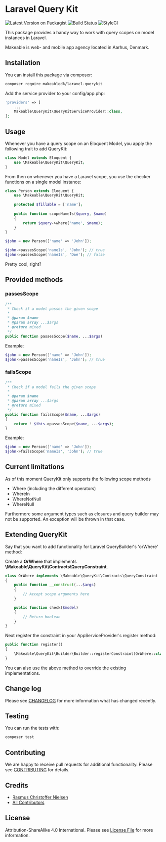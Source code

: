 

# Laravel Query Kit

[![Latest Version on Packagist](https://img.shields.io/packagist/v/makeabledk/laravel-querykit.svg?style=flat-square)](https://packagist.org/packages/makeabledk/laravel-querykit)
[![Build Status](https://img.shields.io/travis/makeabledk/laravel-query-kit/master.svg?style=flat-square)](https://travis-ci.org/makeabledk/laravel-query-kit)
[![StyleCI](https://styleci.io/repos/95551114/shield?branch=master)](https://styleci.io/repos/95551114)

This package provides a handy way to work with query scopes on model instances in Laravel.

Makeable is web- and mobile app agency located in Aarhus, Denmark.

## Installation

You can install this package via composer:

``` bash
composer require makeabledk/laravel-querykit
```

Add the service provider to your config/app.php:

```php
'providers' => [
    ...
    Makeable\QueryKit\QueryKitServiceProvider::class,
];
```

## Usage

Whenever you have a query scope on an Eloquent Model, you apply the following trait to add QueryKit:

```php
class Model extends Eloquent {
    use \Makeable\QueryKit\QueryKit;
}
```

From then on whenever you have a Laravel scope, you use the checker functions on a single model instance:

```php
class Person extends Eloquent {
    use \Makeable\QueryKit\QueryKit;
    
    protected $fillable = ['name']; 
    
    public function scopeNameIs($query, $name)
    {
        return $query->where('name', $name);
    }
}
```

```php
$john = new Person(['name' => 'John']);

$john->passesScope('nameIs', 'John'); // true
$john->passesScope('nameIs', 'Doe'); // false
```

Pretty cool, right?

## Provided methods

### passesScope
```php
/**
 * Check if a model passes the given scope
 * 
 * @param $name
 * @param array ...$args
 * @return mixed
 */
public function passesScope($name, ...$args)
```

Example:
```php
$john = new Person(['name' => 'John']);
$john->passesScope('nameIs', 'John'); // true
```

### failsScope
```php
/**
 * Check if a model fails the given scope
 * 
 * @param $name
 * @param array ...$args
 * @return mixed
 */
public function failsScope($name, ...$args)
{
    return ! $this->passesScope($name, ...$args);
}
```

Example:
```php
$john = new Person(['name' => 'John']);
$john->failsScope('nameIs', 'John'); // true
```

## Current limitations

As of this moment QueryKit only supports the following scope methods

- Where (including the different operators)
- WhereIn
- WhereNotNull
- WhereNull

Furthermore some argument types such as closures and query builder may not be supported. 
An exception will be thrown in that case.

## Extending QueryKit

Say that you want to add functionality for Laravel QueryBuilder's 'orWhere' method:

Create a **OrWhere** that implements **\Makeable\QueryKit\Contracts\QueryConstraint**.

```php
class OrWhere implements \Makeable\QueryKit\Contracts\QueryConstraint
{
    public function __construct(...$args)
    {
        // Accept scope arguments here
    }

    public function check($model)
    {
        // Return boolean
    }
}

```

Next register the constraint in your AppServiceProvider's register method:

```php
public function register()
{
    \Makeable\QueryKit\Builder\Builder::registerConstraint(OrWhere::class);
}
```

You can also use the above method to override the existing implementations.

## Change log

Please see [CHANGELOG](CHANGELOG.md) for more information what has changed recently.

## Testing

You can run the tests with:

```bash
composer test
```

## Contributing

We are happy to receive pull requests for additional functionality. Please see [CONTRIBUTING](CONTRIBUTING.md) for details.

## Credits

- [Rasmus Christoffer Nielsen](https://github.com/rasmuscnielsen)
- [All Contributors](../../contributors)

## License

Attribution-ShareAlike 4.0 International. Please see [License File](LICENSE.md) for more information.